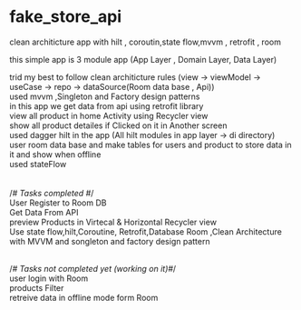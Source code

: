 # fake_store_api
clean architicture app with hilt , coroutin,state flow,mvvm , retrofit , room<p>
this simple app is 3 module app (App Layer , Domain Layer, Data Layer)<p>
trid my best to follow clean architicture rules (view -> viewModel -> useCase -> repo -> dataSource(Room data base , Api))<br>
used mvvm ,Singleton and Factory design patterns<br>
in this app we get data from api using retrofit library <br>
view all product in home Activity using Recycler view <br>
show all product detailes if Clicked on it in Another screen <br>
used dagger hilt in the app (All hilt modules in app layer -> di directory)<br>
user room data base and make tables for users and product to store data in it and show when offline<br>
used stateFlow <br><br><br>
/*# Tasks  completed #*/<br>
User Register to Room DB <br>
Get Data From API<br>
preview Products in Virtecal & Horizontal Recycler view<br>
Use state flow,hilt,Coroutine, Retrofit,Database Room ,Clean Architecture with MVVM and songleton and factory design pattern<br><br>

/*# Tasks not completed yet (working on it)#*/<br>
user login with Room <br>
products Filter<br>
retreive data in offline mode form Room <br>

